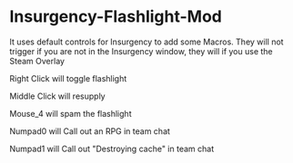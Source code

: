 # Insurgency-Flashlight-Mod
It uses default controls for Insurgency to add some Macros.
They will not trigger if you are not in the Insurgency window, they will if you use the Steam Overlay

Right Click will toggle flashlight

Middle Click will resupply

Mouse_4 will spam the flashlight

Numpad0 will Call out an RPG in team chat

Numpad1 will Call out "Destroying cache" in team chat
